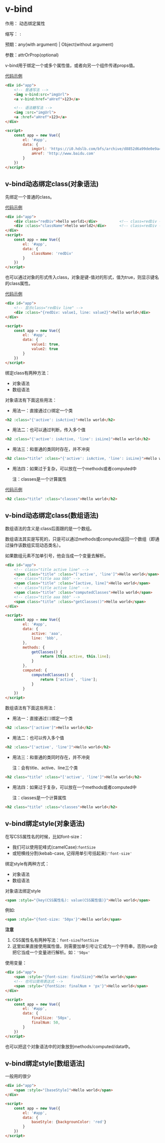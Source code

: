 # v-bind

作用： 动态绑定属性

缩写： `:`

预期：any(with argument) | Object(without argument)

参数：attrOrProp(optional)

v-bind用于绑定一个或多个属性值，或者向另一个组件传递props值。

[代码示例](../demos/demo1/index.html)

```html
<div id="app">
    <!-- 普通写法 -->
    <img v-bind:src="imgUrl">
    <a v-bind:href="aHref">123</a>

    <!-- 语法糖写法 -->
    <img :src="imgUrl">
    <a :href="aHref">123</a>
</div>

<script>
    const app = new Vue({
        el: '#app',
        data: {
            imgUrl: 'https://i0.hdslb.com/bfs/archive/d8852d6a99de0e9a4c585c0c610fd4c80c957657.jpg@336w_190h.webp',
            aHref: 'http://www.baidu.com'
        }
    })
</script>
```

## v-bind动态绑定class(对象语法)

先绑定一个普通的class。

[代码示例](../demos/demo2/index.html)
```html
<div id="app">
    <div class="redDiv">hello world1</div>          <!-- class=redDiv -->
    <div :class="className">hello world2</div>      <!-- class=redDiv -->
</div>
<script>
    const app = new Vue({
        el: '#app',
        data: {
            className: 'redDiv'
        }
    })
</script>
```

也可以通过对象的形式传入class，对象是键-值对的形式，值为true，则显示键名的class属性。

[代码示例](../demos/demo3/index.html)

```html
<div id="app">
    <!-- 显示class="redDiv line" -->
    <div :class="{redDiv: value1, line: value2}">hello world</div>
</div>

<script>
    const app = new Vue({
        el: '#app',
        data: {
            value1: true,
            value2: true
        }
    })
</script>
```

绑定class有两种方法：

- 对象语法
- 数组语法

对象语法有下面这些用法：

- 用法一：直接通过`{}`绑定一个类

```html
<h2 :class="{'active': isActive}">Hello world</h2>
```

- 用法二：也可以通过判断，传入多个值

```html
<h2 :class="{'active': isActive, 'line': isLine}">Hello world</h2>
```

- 用法三：和普通的类同时存在，并不冲突

```html
<h2 class="title" :class="{'active': isActive, 'line': isLine}">Hello world</h2>
```

- 用法四：如果过于复杂，可以放在一个methods或者computed中
  
  注：classes是一个计算属性

[代码示例](../demos/demo4/index.html)
```html
<h2 class="title" :class="classes">Hello world</h2>
```

## v-bind动态绑定class(数组语法)

数组语法的含义是:class后面跟的是一个数组。

数组语法其实是写死的，只是可以通过methods或computed返回一个数组（即通过操作该数组实现动态类名）。

如果数组元素不加单引号，他会当成一个变量去解析。

```html
<div id="app">
    <!-- class="title active line" -->
    <span class="title" :class="['active', 'line']">Hello world</span>
    <!-- class="title aaa bbb" -->
    <span class="title" :class="[active, line]">Hello world</span>
    <!-- class="title active line" -->
    <span class="title" :class="computedClasses">Hello world</span>
    <!-- class="title aaa bbb" -->
    <span class="title" :class="getClasses()">Hello world</span>
</div>

<script>
    const app = new Vue({
        el: '#app',
        data: {
            active: 'aaa',
            line: 'bbb',
        },
        methods: {
            getClasses() {
                return [this.active, this.line];
            }
        },
        computed: {
            computedClasses() {
                return ['active', 'line'];
            }
        }
    })
</script>
```

数组语法有下面这些用法：

- 用法一：直接通过`[]`绑定一个类

```html
<h2 :class="['active']">Hello world</h2>
```

- 用法二：也可以传入多个值

```html
<h2 :class="['active', 'line']">Hello world</h2>
```

- 用法三：和普通的类同时存在，并不冲突
  
  注：会有title、active、line三个类

```html
<h2 class="title" :class="['active', 'line']">Hello world</h2>
```

- 用法四：如果过于复杂，可以放在一个methods或者computed中
  
  注：classes是一个计算属性

```html
<h2 class="title" :class="classes">Hello world</h2>
```

## v-bind绑定style(对象语法)

在写CSS属性名的时候，比如font-size：

- 我们可以使用驼峰式(camelCase):`fontSize`
- 或短横线分割(kebab-case, 记得用单引号括起来):`'font-size'`

绑定style有两种方式：

- 对象语法
- 数组语法

对象语法绑定style

```html
<span :style="{key(CSS属性名): value(CSS属性值)}">Hello world</span>
```

例如:

```html
<span :style="{font-size: '50px'}">Hello world</span>
```

**注意**

1. CSS属性名有两种写法：`font-size`/`fontSize`
2. 这里如果直接使用属性值，则需要加单引号让它成为一个字符串，否则vue会把它当成一个变量进行解析。如：`'50px'`

使用变量：

```html
<div id="app">
    <span :style="{font-size: finalSize}">Hello world</span>
    <!-- 也可以使用表达式 -->
    <span :style="{fontSize: finalNum + 'px'}">Hello world</span>
</div>

<script>
    const app = new Vue({
        el: '#app',
        data: {
            finalSize: '50px',
            finalNum: 50,
        }
    })
</script>
```

也可以把这个对象语法中的对象放到methods/computed/data中。

## v-bind绑定style[数组语法]

一般用的很少

```html
<div id="app">
    <span :style="[baseStyle]">Hello world</span>
</div>

<script>
    const app = new Vue({
        el: '#app',
        data: {
            baseStyle: {backgrounColor: 'red'}
        }
    })
</script>
```